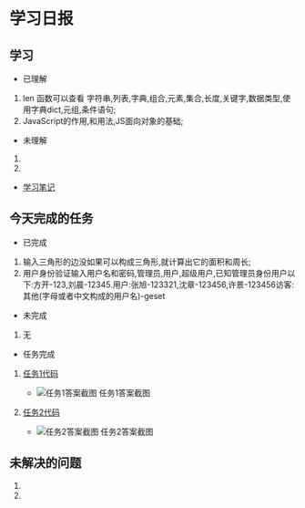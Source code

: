 # 学习日报

## 学习

* 已理解
1. len 函数可以查看 字符串,列表,字典,组合,元素,集合,长度,关键字,数据类型,使用字典dict,元组,条件语句;
2. JavaScript的作用,和用法,JS面向对象的基础;

* 未理解
1. 
2. 

* [学习笔记](https://github.com/Yousaisai/7.27-/blob/master/%E7%AC%94%E8%AE%B0.md)


## 今天完成的任务

* 已完成
1. 输入三角形的边没如果可以构成三角形,就计算出它的面积和周长;
2. 用户身份验证输入用户名和密码,管理员,用户,超级用户,已知管理员身份用户以下:方开-123,刘晨-12345.用户:张旭-123321,沈章-123456,许景-123456访客:其他(字母或者中文构成的用户名)-geset

* 未完成

1. 无

* 任务完成

1. [任务1代码](https://github.com/Yousaisai/7.27-/blob/master/%E4%BB%BB%E5%8A%A11.py)
   
    *  ![任务1答案截图](https://github.com/Yousaisai/7.27-/blob/master/%E4%BB%BB%E5%8A%A11%E7%AD%94%E6%A1%88.jpg)
    任务1答案截图

 2. [任务2代码](https://github.com/Yousaisai/7.27-/blob/master/%E4%BB%BB%E5%8A%A12.py)
   
      *  ![任务2答案截图](https://github.com/Yousaisai/7.27-/blob/master/%E4%BB%BB%E5%8A%A12%E7%AD%94%E6%A1%88.jpg)
      任务2答案截图




## 未解决的问题

1. 
2. 